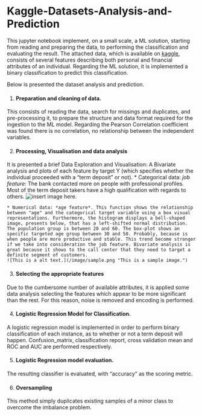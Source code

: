 # Kaggle-Datasets-Analysis-and-Prediction
This jupyter notebook implement, on a small scale, a ML solution, starting from reading and preparing the data, to performing the classification and evaluating the result. The attached data, which is available on [kaggle](https://www.kaggle.com/prakharrathi25/banking-dataset-marketing-targets), consists of several features describing both personal and financial attributes of an individual. Regarding the ML solution, it is implemented a binary classification to predict this classification. 

Below is presented the dataset analysis and prediction.

1.  #### Preparation and cleaning of data.
This consists of reading the data, search for missings and duplicates, and pre-processing it, to prepare the structure and data format required for the ingestion to the ML model. Regarding the Pearson Correlation coefficient was found there is no correlation, no relationship between the independent variables.

2. #### Processing, Visualisation and data analysis
It is presented a brief Data Exploration and Visualisation: A Bivariate analysis and plots of each feature by target Y (which specifies whether the individual proceeded with a “term deposit” or not). 
    * Categorical data: *job feature*: The bank contacted more on people with professional profiles. Most of the term deposit takers have a high qualification with regards to others.
    ![insert image here]().

    * Numerical data: *age feature*. This function shows the relationship between "age" and the categorical target variable using a box visual representations. Furthermore, the histogram displays a bell-shaped image, presents below, that has a left-shifted normal distribution. The population group is between 20 and 60. The box-plot shows an specific targeted age group between 30 and 50. Probably, because is when people are more productive and stable. This trend become stronger if we take into consideration the job feature. Bivariate analysis is great because it shows to the call center that they need to target a definite segment of customers.
    ![This is a alt text.](/image/sample.png "This is a sample image.")
    
3. #### Selecting the appropriate features 
Due to the cumbersome number of available attributes, it is applied some data analysis selecting the features which appear to be more significant than the rest. For this reason, noise is removed and encoding is performed.

4. #### Logistic Regression Model for Classification.
A logistic regression model is implemented in order to perform binary classification of each instance, as to whether or not a term deposit will happen. Confusion_matrix, classification report, cross validation mean and ROC and AUC are performed respectively.

5. #### Logistic Regression model evaluation.
The resulting classifier is evaluated, with “accuracy” as the scoring metric.

6. #### Oversampling
This method simply duplicates existing samples of a minor class to overcome the imbalance problem.
